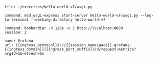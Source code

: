 ```editor:open-file
file: ~/exercises/hello-world-v7/wsgi.py
```

```terminal:execute
command: mod_wsgi-express start-server hello-world-v7/wsgi.py --log-to-terminal --working-directory hello-world-v7
```

```terminal:execute
command: bombardier -d 120s -c 5 http://localhost:8000
session: 2
```

```dashboard:reload-dashboard
name: Grafana
url: {{ingress_protocol}}://{{session_namespace}}-grafana.{{ingress_domain}}{{ingress_port_suffix}}/d/request-metrics?orgId=1&refresh=5s
```

```terminal:interrupt-all
```
